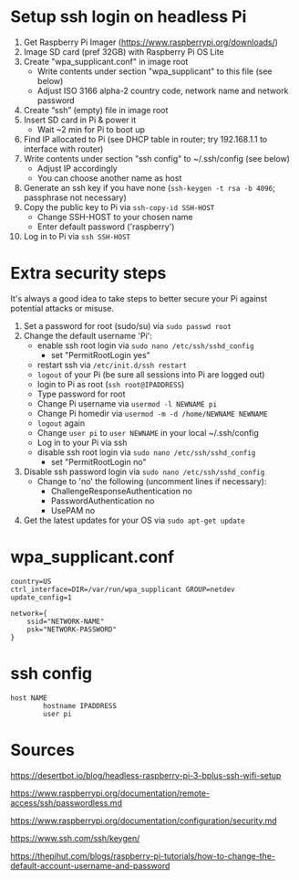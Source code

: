 # Setup ssh login on headless Pi

1. Get Raspberry Pi Imager (https://www.raspberrypi.org/downloads/)
1. Image SD card (pref 32GB) with Raspberry Pi OS Lite
1. Create "wpa_supplicant.conf" in image root
   - Write contents under section "wpa_supplicant" to this file (see below)
   - Adjust ISO 3166 alpha-2 country code, network name and network password
1. Create “ssh” (empty) file in image root
1. Insert SD card in Pi & power it
    - Wait ~2 min for Pi to boot up
1. Find IP allocated to Pi (see DHCP table in router; try 192.168.1.1 to interface with router)
1. Write contents under section "ssh config" to ~/.ssh/config (see below)
    - Adjust IP accordingly
    - You can choose another name as host
1. Generate an ssh key if you have none (`ssh-keygen -t rsa -b 4096`; passphrase not necessary)
1. Copy the public key to Pi via `ssh-copy-id SSH-HOST`
    - Change SSH-HOST to your chosen name
    - Enter default password ('raspberry')
1. Log in to Pi via `ssh SSH-HOST`


# Extra security steps

It's always a good idea to take steps to better secure your Pi against potential attacks or misuse.

1. Set a password for root (sudo/su) via `sudo passwd root`
1. Change the default username 'Pi':
      - enable ssh root login via `sudo nano /etc/ssh/sshd_config`
         - set "PermitRootLogin yes"
      - restart ssh via `/etc/init.d/ssh restart`
      - `logout` of your Pi (be sure all sessions into Pi are logged out)
      - login to Pi as root (`ssh root@IPADDRESS`)
      - Type password for root
      - Change Pi username via `usermod -l NEWNAME pi`
      - Change Pi homedir via `usermod -m -d /home/NEWNAME NEWNAME`
      - `logout` again
      - Change `user pi` to `user NEWNAME` in your local ~/.ssh/config
      - Log in to your Pi via ssh
      - disable ssh root login via `sudo nano /etc/ssh/sshd_config`
         - set "PermitRootLogin no"
1. Disable ssh password login via `sudo nano /etc/ssh/sshd_config`
    - Change to 'no' the following (uncomment lines if necessary):
       - ChallengeResponseAuthentication no
       - PasswordAuthentication no
       - UsePAM no
1. Get the latest updates for your OS via `sudo apt-get update`
    
# wpa_supplicant.conf

```
country=US
ctrl_interface=DIR=/var/run/wpa_supplicant GROUP=netdev
update_config=1

network={
    ssid="NETWORK-NAME"
    psk="NETWORK-PASSWORD"
}
```

# ssh config

```
host NAME
        hostname IPADDRESS
        user pi
```

# Sources

https://desertbot.io/blog/headless-raspberry-pi-3-bplus-ssh-wifi-setup

https://www.raspberrypi.org/documentation/remote-access/ssh/passwordless.md

https://www.raspberrypi.org/documentation/configuration/security.md

https://www.ssh.com/ssh/keygen/

https://thepihut.com/blogs/raspberry-pi-tutorials/how-to-change-the-default-account-username-and-password
